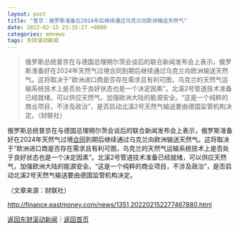 ```yaml
---
layout: post
title: "普京：俄罗斯准备在2024年后继续通过乌克兰向欧洲输送天然气"
date: 2022-02-15 23:35:27 +0800
categories: emnews
tags: 东财滚动新闻
---
```

> 俄罗斯总统普京在与德国总理朔尔茨会谈后的联合新闻发布会上表示，俄罗斯准备好在2024年天然气过境合同到期后继续通过乌克兰向欧洲输送天然气。这将取决于“欧洲进口商是否存在需求且有利可图，乌克兰的天然气运输系统技术上是否处于良好状态也是一个决定因素”。北溪2号管道技术准备已经就绪，可以供应天然气，加强欧洲大陆的能源安全。“这是一个纯粹的商业项目，不涉及政治”，是否启动北溪2号天然气输送要由德国监管机构决定。（财联社）

<p>俄罗斯总统普京在与德国总理朔尔茨会谈后的联合新闻发布会上表示，俄罗斯准备好在2024年天然气过境<span id="Info.3300"><a href="http://data.eastmoney.com/zdht/" class="infokey">合同</a></span>到期后继续通过乌克兰向欧洲输送天然气。这将取决于“欧洲进口商是否存在需求且有利可图，乌克兰的天然气运输系统技术上是否处于良好状态也是一个决定因素”。北溪2号管道技术准备已经就绪，可以供应天然气，加强欧洲大陆的能源安全。“这是一个纯粹的商业项目，不涉及政治”，是否启动北溪2号天然气输送要由德国监管机构决定。</p><p class="em_media">（文章来源：财联社）</p>

<http://finance.eastmoney.com/news/1351,202202152277467880.html>

[返回东财滚动新闻](//finews.withounder.com/emnews/)｜[返回首页](//finews.withounder.com/)